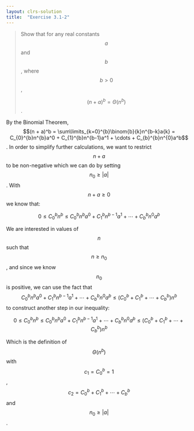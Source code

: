 ```yaml
---
layout: clrs-solution
title:  "Exercise 3.1-2"
---
```

>Show that for any real constants $$a$$ and $$b$$, where $$b > 0$$,
>
>$$(n + a)^b = \Theta(n^b)$$.



By the Binomial Theorem, $$(n + a)^b =  \sum\limits_{k=0}^{b}\binom{b}{k}n^{b-k}a{k} = C_{0}^{b}n^{b}a^0 + C_{1}^{b}n^{b-1}a^1 + \cdots + C_{b}^{b}n^{0}a^b$$. In order to simplify further calculations, we want to restrict $$n + a$$ to be non-negative which we can do by setting $$n_0 \geq \lvert a \rvert$$. With $$n + a \geq 0$$ we know that:

$$0 \leq C_{0}^{b}n^b \leq C_{0}^{b}n^{b}a^0 + C_{1}^{b}n^{b-1}a^1 + \cdots + C_{b}^{b}n^{0}a^b$$

We are interested in values of $$n$$ such that $$n \geq n_0$$, and since we know $$n_0$$ is positive, we can use the fact that $$C_{0}^{b}n^{b}a^0 + C_{1}^{b}n^{b-1}a^1 + \cdots + C_{b}^{b}n^{0}a^b \leq (C_{0}^{b} + C_{1}^{b} + \cdots + C_{b}^{b})n^b$$ to construct another step in our inequality:

$$0 \leq C_{0}^{b}n^b \leq C_{0}^{b}n^{b}a^0 + C_{1}^{b}n^{b-1}a^1 + \cdots + C_{b}^{b}n^{0}a^b \leq (C_{0}^{b} + C_{1}^{b} + \cdots + C_{b}^{b})n^b$$

Which is the definition of $$\Theta(n^b)$$ with $$c_1 = C_{0}^{b} = 1$$, $$c_2 = C_{0}^{b} + C_{1}^{b} + \cdots + C_{b}^{b}$$ and $$n_0 \geq \lvert a \rvert$$.